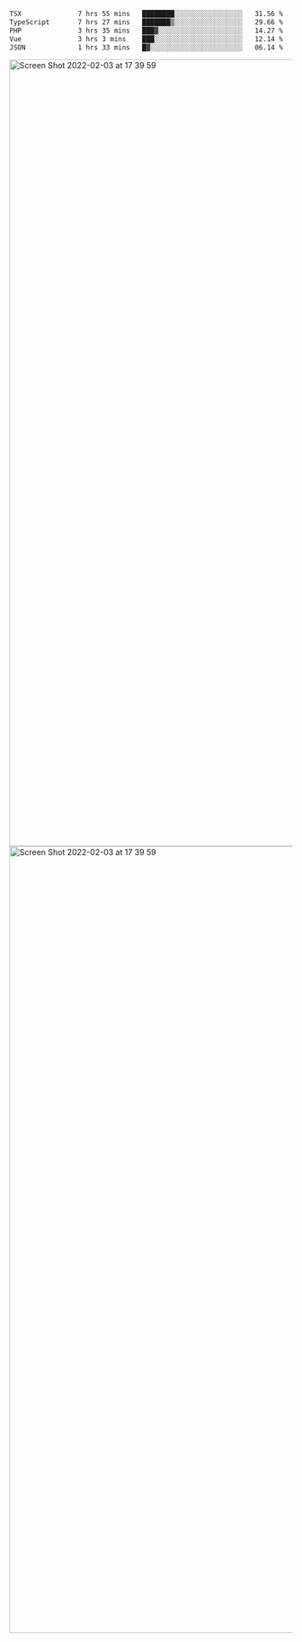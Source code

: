 <!--START_SECTION:waka-->

```txt
TSX              7 hrs 55 mins   ████████░░░░░░░░░░░░░░░░░   31.56 %
TypeScript       7 hrs 27 mins   ███████▒░░░░░░░░░░░░░░░░░   29.66 %
PHP              3 hrs 35 mins   ███▓░░░░░░░░░░░░░░░░░░░░░   14.27 %
Vue              3 hrs 3 mins    ███░░░░░░░░░░░░░░░░░░░░░░   12.14 %
JSON             1 hrs 33 mins   █▓░░░░░░░░░░░░░░░░░░░░░░░   06.14 %
```

<!--END_SECTION:waka-->

<img width="1400" alt="Screen Shot 2022-02-03 at 17 39 59" src="https://user-images.githubusercontent.com/45716542/152387304-f2b60485-53a6-4f4b-a818-5cefb1b0c0ae.png">
<img width="1400" alt="Screen Shot 2022-02-03 at 17 39 59" src="https://user-images.githubusercontent.com/45716542/152387273-ea5cdf21-2a45-44da-8bef-00c1763b1d42.png">
